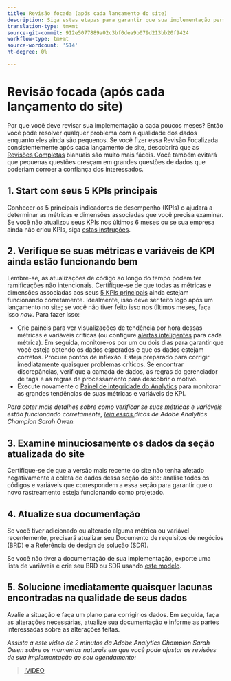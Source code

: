 ```yaml
---
title: Revisão focada (após cada lançamento do site)
description: Siga estas etapas para garantir que sua implementação permaneça livre de erros e em conformidade com seus KPIs.
translation-type: tm+mt
source-git-commit: 912e5077889a02c3bf0dea9b079d213bb20f9424
workflow-type: tm+mt
source-wordcount: '514'
ht-degree: 0%

---
```



# Revisão focada (após cada lançamento do site)

Por que você deve revisar sua implementação a cada poucos meses? Então você pode resolver qualquer problema com a qualidade dos dados enquanto eles ainda são pequenos. Se você fizer essa Revisão Focalizada consistentemente após cada lançamento de site, descobrirá que as [Revisões Completas](/help/implement/review/full-review.md) bianuais são muito mais fáceis. Você também evitará que pequenas questões cresçam em grandes questões de dados que poderiam corroer a confiança dos interessados.

## 1. Start com seus 5 KPIs principais

Conhecer os 5 principais indicadores de desempenho (KPIs) o ajudará a determinar as métricas e dimensões associadas que você precisa examinar. Se você não atualizou seus KPIs nos últimos 6 meses ou se sua empresa ainda não criou KPIs, siga [estas instruções](/help/implement/review/define-kpis.md).

## 2. Verifique se suas métricas e variáveis de KPI ainda estão funcionando bem

Lembre-se, as atualizações de código ao longo do tempo podem ter ramificações não intencionais. Certifique-se de que todas as métricas e dimensões associadas aos seus [5 KPIs principais](/help/implement/review/define-kpis.md) ainda estejam funcionando corretamente. Idealmente, isso deve ser feito logo após um lançamento no site; se você não tiver feito isso nos últimos meses, faça isso *now*. Para fazer isso:

* Crie painéis para ver visualizações de tendência por hora dessas métricas e variáveis críticas (ou configure [alertas inteligentes](https://experienceleague.adobe.com/docs/analytics/analyze/analysis-workspace/virtual-analyst/intelligent-alerts/intellligent-alerts.html#analysis-workspace) para cada métrica). Em seguida, monitore-os por um ou dois dias para garantir que você esteja obtendo os dados esperados e que os dados estejam corretos. Procure pontos de inflexão. Esteja preparado para corrigir imediatamente quaisquer problemas críticos. Se encontrar discrepâncias, verifique a camada de dados, as regras do gerenciador de tags e as regras de processamento para descobrir o motivo.
* Execute novamente o [Painel de integridade do Analytics](https://assets.adobe.com/public/9549dbe7-765a-4899-77b8-85cbba1a4252) para monitorar as grandes tendências de suas métricas e variáveis de KPI.

*Para obter mais detalhes sobre como verificar se suas métricas e variáveis estão funcionando corretamente,  [leia essas ](https://experienceleaguecommunities.adobe.com/t5/adobe-analytics-discussions/my-five-best-tips-for-keeping-adobe-analytics-humming/td-p/388608) dicas de Adobe Analytics Champion Sarah Owen.*

## 3. Examine minuciosamente os dados da seção atualizada do site

Certifique-se de que a versão mais recente do site não tenha afetado negativamente a coleta de dados dessa seção do site: analise todos os códigos e variáveis que correspondem a essa seção para garantir que o novo rastreamento esteja funcionando como projetado.

## 4. Atualize sua documentação

Se você tiver adicionado ou alterado alguma métrica ou variável recentemente, precisará atualizar seu Documento de requisitos de negócios (BRD) e a Referência de design de solução (SDR).

Se você não tiver a documentação de sua implementação, exporte uma lista de variáveis e crie seu BRD ou SDR usando [este modelo](https://experienceleague.adobe.com/docs/analytics-learn/tutorials/implementation/implementation-basics/creating-a-business-requirements-document.html?lang=en#implementation).

## 5. Solucione imediatamente quaisquer lacunas encontradas na qualidade de seus dados

Avalie a situação e faça um plano para corrigir os dados. Em seguida, faça as alterações necessárias, atualize sua documentação e informe as partes interessadas sobre as alterações feitas.

*Assista a este vídeo de 2 minutos da Adobe Analytics Champion Sarah Owen sobre os momentos naturais em que você pode ajustar as revisões de sua implementação ao seu agendamento:*

>[!VIDEO](https://video.tv.adobe.com/v/328340/?quality=12&learn=on)
